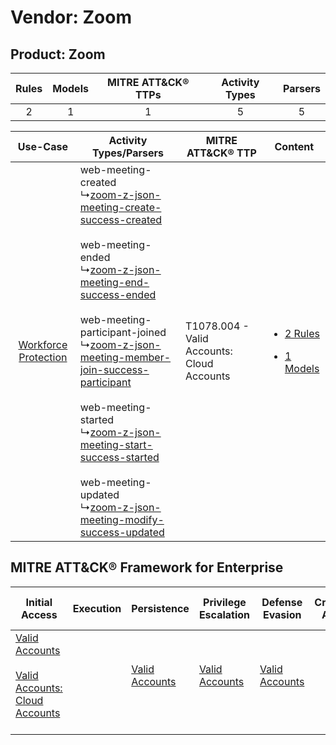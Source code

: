 Vendor: Zoom
============
Product: Zoom
-------------
| Rules | Models | MITRE ATT&CK® TTPs | Activity Types | Parsers |
|:-----:|:------:|:------------------:|:--------------:|:-------:|
|   2   |   1    |         1          |       5        |    5    |

|    Use-Case    | Activity Types/Parsers    | MITRE ATT&CK® TTP    | Content    |
|:----:| ---- | ---- | ---- |
| [Workforce Protection](../../../UseCases/uc_workforce_protection.md) |  web-meeting-created<br> ↳[zoom-z-json-meeting-create-success-created](Ps/pC_zoomzjsonmeetingcreatesuccesscreated.md)<br><br> web-meeting-ended<br> ↳[zoom-z-json-meeting-end-success-ended](Ps/pC_zoomzjsonmeetingendsuccessended.md)<br><br> web-meeting-participant-joined<br> ↳[zoom-z-json-meeting-member-join-success-participant](Ps/pC_zoomzjsonmeetingmemberjoinsuccessparticipant.md)<br><br> web-meeting-started<br> ↳[zoom-z-json-meeting-start-success-started](Ps/pC_zoomzjsonmeetingstartsuccessstarted.md)<br><br> web-meeting-updated<br> ↳[zoom-z-json-meeting-modify-success-updated](Ps/pC_zoomzjsonmeetingmodifysuccessupdated.md)<br> | T1078.004 - Valid Accounts: Cloud Accounts<br> | [<ul><li>2 Rules</li></ul><ul><li>1 Models</li></ul>](RM/r_m_zoom_zoom_Workforce_Protection.md) |

MITRE ATT&CK® Framework for Enterprise
--------------------------------------
| Initial Access                                                                                                                                             | Execution | Persistence                                                         | Privilege Escalation                                                | Defense Evasion                                                     | Credential Access | Discovery | Lateral Movement | Collection | Command and Control | Exfiltration | Impact |
| ---------------------------------------------------------------------------------------------------------------------------------------------------------- | --------- | ------------------------------------------------------------------- | ------------------------------------------------------------------- | ------------------------------------------------------------------- | ----------------- | --------- | ---------------- | ---------- | ------------------- | ------------ | ------ |
| [Valid Accounts](https://attack.mitre.org/techniques/T1078)<br><br>[Valid Accounts: Cloud Accounts](https://attack.mitre.org/techniques/T1078/004)<br><br> |           | [Valid Accounts](https://attack.mitre.org/techniques/T1078)<br><br> | [Valid Accounts](https://attack.mitre.org/techniques/T1078)<br><br> | [Valid Accounts](https://attack.mitre.org/techniques/T1078)<br><br> |                   |           |                  |            |                     |              |        |